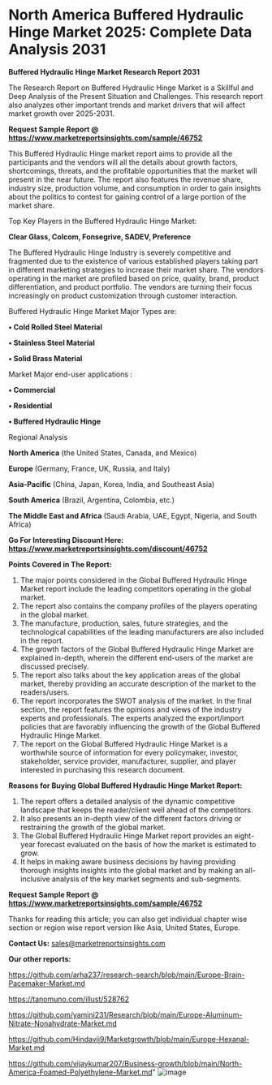 # North America Buffered Hydraulic Hinge Market 2025: Complete Data Analysis 2031

<strong>Buffered Hydraulic Hinge Market Research Report 2031</strong>

The Research Report on Buffered Hydraulic Hinge Market is a Skillful and Deep Analysis of the Present Situation and Challenges. This research report also analyzes other important trends and market drivers that will affect market growth over 2025-2031.

<strong>Request Sample Report @ <a href=https://www.marketreportsinsights.com/sample/46752>https://www.marketreportsinsights.com/sample/46752</a></strong>

This Buffered Hydraulic Hinge market report aims to provide all the participants and the vendors will all the details about growth factors, shortcomings, threats, and the profitable opportunities that the market will present in the near future. The report also features the revenue share, industry size, production volume, and consumption in order to gain insights about the politics to contest for gaining control of a large portion of the market share.

Top Key Players in the Buffered Hydraulic Hinge Market:

<strong>Clear Glass, Colcom, Fonsegrive, SADEV, Preference</strong>

The Buffered Hydraulic Hinge Industry is severely competitive and fragmented due to the existence of various established players taking part in different marketing strategies to increase their market share. The vendors operating in the market are profiled based on price, quality, brand, product differentiation, and product portfolio. The vendors are turning their focus increasingly on product customization through customer interaction.

Buffered Hydraulic Hinge Market Major Types are:

<strong>•  Cold Rolled Steel Material

•  Stainless Steel Material

•  Solid Brass Material</strong>

Market Major end-user applications :

<strong>•  Commercial

•  Residential

•  Buffered Hydraulic Hinge</strong>

Regional Analysis

</u><strong><b>North America</b></strong> (the United States, Canada, and Mexico)

<strong><b>Europe </b></strong>(Germany, France, UK, Russia, and Italy)

<strong><b>Asia-Pacific</b></strong> (China, Japan, Korea, India, and Southeast Asia)

<strong><b>South America</b></strong> (Brazil, Argentina, Colombia, etc.)

<strong><b>The Middle East and Africa</b></strong> (Saudi Arabia, UAE, Egypt, Nigeria, and South Africa)

<strong>Go For Interesting Discount Here: <a href=https://www.marketreportsinsights.com/discount/46752>https://www.marketreportsinsights.com/discount/46752</a></strong>

<strong>Points Covered in The Report:</strong>
<ol>
  <li>The major points considered in the Global Buffered Hydraulic Hinge Market report include the leading competitors operating in the global market.</li>
  <li>The report also contains the company profiles of the players operating in the global market.</li>
  <li>The manufacture, production, sales, future strategies, and the technological capabilities of the leading manufacturers are also included in the report.</li>
  <li>The growth factors of the Global Buffered Hydraulic Hinge Market are explained in-depth, wherein the different end-users of the market are discussed precisely.</li>
  <li>The report also talks about the key application areas of the global market, thereby providing an accurate description of the market to the readers/users.</li>
  <li>The report incorporates the SWOT analysis of the market. In the final section, the report features the opinions and views of the industry experts and professionals. The experts analyzed the export/import policies that are favorably influencing the growth of the Global Buffered Hydraulic Hinge Market.</li>
  <li>The report on the Global Buffered Hydraulic Hinge Market is a worthwhile source of information for every policymaker, investor, stakeholder, service provider, manufacturer, supplier, and player interested in purchasing this research document.</li>
</ol>
<strong>Reasons for Buying Global Buffered Hydraulic Hinge Market Report:</strong>

<ol>
  <li>The report offers a detailed analysis of the dynamic competitive landscape that keeps the reader/client well ahead of the competitors.</li>
  <li>It also presents an in-depth view of the different factors driving or restraining the growth of the global market.</li>
  <li>The Global Buffered Hydraulic Hinge Market report provides an eight-year forecast evaluated on the basis of how the market is estimated to grow.</li>
  <li>It helps in making aware business decisions by having providing thorough insights insights into the global market and by making an all-inclusive analysis of the key market segments and sub-segments.</li>
</ol>
<strong>Request Sample Report @ <a href=https://www.marketreportsinsights.com/sample/46752>https://www.marketreportsinsights.com/sample/46752</a></strong>


Thanks for reading this article; you can also get individual chapter wise section or region wise report version like Asia, United States, Europe.

<strong>Contact Us:</strong>
sales@marketreportsinsights.com

<strong>Our other reports:</strong>

<a href=https://github.com/arha237/research-search/blob/main/Europe-Brain-Pacemaker-Market.md>https://github.com/arha237/research-search/blob/main/Europe-Brain-Pacemaker-Market.md</a>

<a href=https://tanomuno.com/illust/528762>https://tanomuno.com/illust/528762</a>

<a href=https://github.com/yamini231/Research/blob/main/Europe-Aluminum-Nitrate-Nonahydrate-Market.md>https://github.com/yamini231/Research/blob/main/Europe-Aluminum-Nitrate-Nonahydrate-Market.md</a>

<a href=https://github.com/Hindavii9/Marketgrowth/blob/main/Europe-Hexanal-Market.md>https://github.com/Hindavii9/Marketgrowth/blob/main/Europe-Hexanal-Market.md</a>

<a href=https://github.com/vijaykumar207/Business-growth/blob/main/North-America-Foamed-Polyethylene-Market.md>https://github.com/vijaykumar207/Business-growth/blob/main/North-America-Foamed-Polyethylene-Market.md</a>"
![image](https://github.com/user-attachments/assets/3ef44538-425b-4c72-8ec1-acca627afc27)
